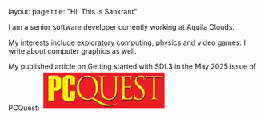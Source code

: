 layout: page
title: "Hi. This is Sankrant"

I am a senior software developer currently working at Aquila Clouds.

My interests include exploratory computing, physics and video games. I write about computer graphics as well.

My published article on Getting started with SDL3 in the May 2025 issue of PCQuest: <a href="pdfs/PQCSankrant.pdf" class="image fit"><img src="images/Pcqlogo_sm.png" alt=""></a>
